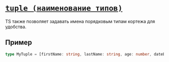 # [`tuple (наименование типов)`](../index.md)

TS также позволяет задавать имена порядковым типам кортежа для удобства.

## Пример

```ts
type MyTuple = [firstName: string, lastName: string, age: number, dateBirth: Date];
```

